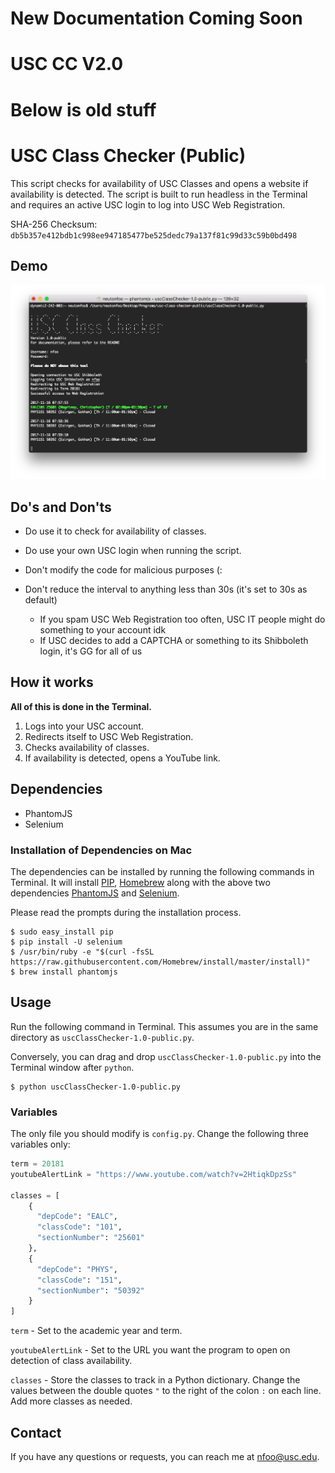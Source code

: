 # New Documentation Coming Soon

# USC CC V2.0















# Below is old stuff

# USC Class Checker (Public)
This script checks for availability of USC Classes and opens a website if availability is detected. The script is built to run headless in the Terminal and requires an active USC login to log into USC Web Registration.

SHA-256 Checksum: `db5b357e412bdb1c998ee947185477be525dedc79a137f81c99d33c59b0bd498`

## Demo

![USC Class Checker in action](demo.png "USC Class Checker in action")

## Do's and Don'ts

* Do use it to check for availability of classes.
* Do use your own USC login when running the script.

* Don't modify the code for malicious purposes (:
* Don't reduce the interval to anything less than 30s (it's set to 30s as default)
  * If you spam USC Web Registration too often, USC IT people might do something to your account idk
  * If USC decides to add a CAPTCHA or something to its Shibboleth login, it's GG for all of us

## How it works

**All of this is done in the Terminal.**

1. Logs into your USC account.
2. Redirects itself to USC Web Registration.
3. Checks availability of classes.
4. If availability is detected, opens a YouTube link.

## Dependencies
* PhantomJS
* Selenium

### Installation of Dependencies on Mac
The dependencies can be installed by running the following commands in Terminal. It will install [PIP](https://pypi.python.org/pypi/pip), [Homebrew](https://brew.sh/) along with the above two dependencies [PhantomJS](http://phantomjs.org/) and [Selenium](http://www.seleniumhq.org/).

Please read the prompts during the installation process.

```console
$ sudo easy_install pip
$ pip install -U selenium
$ /usr/bin/ruby -e "$(curl -fsSL https://raw.githubusercontent.com/Homebrew/install/master/install)"
$ brew install phantomjs
```

## Usage

Run the following command in Terminal. This assumes you are in the same directory as `uscClassChecker-1.0-public.py`.

Conversely, you can drag and drop `uscClassChecker-1.0-public.py` into the Terminal window after `python`.

```console
$ python uscClassChecker-1.0-public.py
```

### Variables

The only file you should modify is `config.py`. Change the following three variables only:

```python
term = 20181
youtubeAlertLink = "https://www.youtube.com/watch?v=2HtiqkDpzSs"

classes = [
    {
      "depCode": "EALC",
      "classCode": "101",
      "sectionNumber": "25601"
    },
    {
      "depCode": "PHYS",
      "classCode": "151",
      "sectionNumber": "50392"
    }
]
```

`term` - Set to the academic year and term.

`youtubeAlertLink` - Set to the URL you want the program to open on detection of class availability.

`classes` - Store the classes to track in a Python dictionary. Change the values between the double quotes `"` to the right of the colon `:` on each line. Add more classes as needed.

## Contact

If you have any questions or requests, you can reach me at nfoo@usc.edu.
